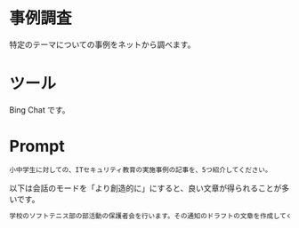 # 事例調査

特定のテーマについての事例をネットから調べます。

# ツール

Bing Chat です。

# Prompt

```cmd
小中学生に対しての、ITセキュリティ教育の実施事例の記事を、5つ紹介してください。
```

以下は会話のモードを「より創造的に」にすると、良い文章が得られることが多いです。

```cmd
学校のソフトテニス部の部活動の保護者会を行います。その通知のドラフトの文章を作成してください。
```

